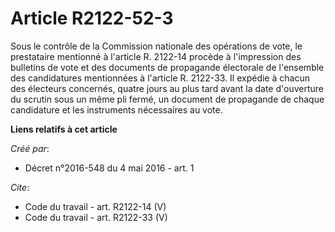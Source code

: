 # Article R2122-52-3

Sous le contrôle de la Commission nationale des opérations de vote, le prestataire mentionné à l'article R. 2122-14 procède à
l'impression des bulletins de vote et des documents de propagande électorale de l'ensemble des candidatures mentionnées à
l'article R. 2122-33. Il expédie à chacun des électeurs concernés, quatre jours au plus tard avant la date d'ouverture du
scrutin sous un même pli fermé, un document de propagande de chaque candidature et les instruments nécessaires au vote.

**Liens relatifs à cet article**

_Créé par_:

  - Décret n°2016-548 du 4 mai 2016 - art. 1

_Cite_:

  - Code du travail - art. R2122-14 (V)
  - Code du travail - art. R2122-33 (V)
